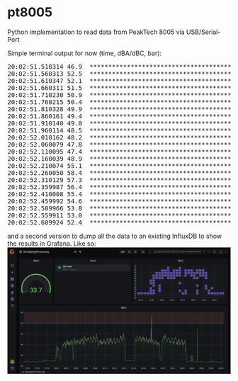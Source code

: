 # pt8005
Python implementation to read data from PeakTech 8005 via USB/Serial-Port

Simple terminal output for now (time, dBA/dBC, bar):

<pre>
20:02:51.510314 46.9  *********************************************
20:02:51.560313 52.5  ***************************************************
20:02:51.610347 52.1  ***************************************************
20:02:51.660311 51.5  **************************************************
20:02:51.710230 50.9  *************************************************
20:02:51.760215 50.4  *************************************************
20:02:51.810328 49.9  ************************************************
20:02:51.860161 49.4  ************************************************
20:02:51.910140 49.0  ************************************************
20:02:51.960114 48.5  ***********************************************
20:02:52.010162 48.2  ***********************************************
20:02:52.060079 47.8  **********************************************
20:02:52.110095 47.4  **********************************************
20:02:52.160039 48.9  ***********************************************
20:02:52.210074 55.1  ******************************************************
20:02:52.260050 58.4  *********************************************************
20:02:52.310129 57.3  ********************************************************
20:02:52.359987 56.4  *******************************************************
20:02:52.410008 55.4  ******************************************************
20:02:52.459992 54.6  *****************************************************
20:02:52.509966 53.8  ****************************************************
20:02:52.559911 53.0  ****************************************************
20:02:52.609924 52.4  ***************************************************
</pre>

and a second version to dump all the data to an existing InfluxDB to show the results in Grafana.
Like so:
![pt8005-grafana-sample.png](https://github.com/void4main/pt8005/blob/main/pt8005-grafana-sample.png)
